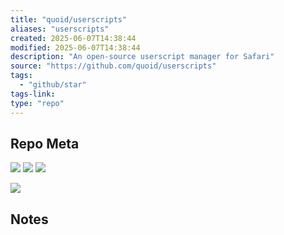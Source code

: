 ```yaml
---
title: "quoid/userscripts"
aliases: "userscripts"
created: 2025-06-07T14:38:44
modified: 2025-06-07T14:38:44
description: "An open-source userscript manager for Safari"
source: "https://github.com/quoid/userscripts"
tags:
  - "github/star"
tags-link:
type: "repo"
---
```

## Repo Meta

![](https://img.shields.io/github/stars/quoid/userscripts?style=for-the-badge&label=stars) ![](https://img.shields.io/github/repo-size/quoid/userscripts?style=for-the-badge&label=size) ![](https://img.shields.io/github/created-at/quoid/userscripts?style=for-the-badge&label=since)

[![](https://github-readme-stats.vercel.app/api/pin/?username=quoid&repo=userscripts&bg_color=00000000)](https://github.com/quoid/userscripts)

## Notes

